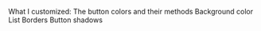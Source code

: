What I customized:
The button colors and their methods
Background color
List Borders
Button shadows
